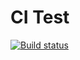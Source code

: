 # CI Test

[![Build status](https://ci.appveyor.com/api/projects/status/igx05oo62ri1ehup?svg=true)](https://ci.appveyor.com/project/cool-monsoon/ajs-homeworks-phone-numbers)